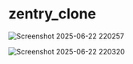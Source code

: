 ﻿# zentry_clone
![Screenshot 2025-06-22 220257](https://github.com/user-attachments/assets/ffdfafeb-b81b-43c9-b536-466831e20ca3)  

![Screenshot 2025-06-22 220320](https://github.com/user-attachments/assets/88e6ab8b-8ab7-4de6-bd56-77f84955821a)
